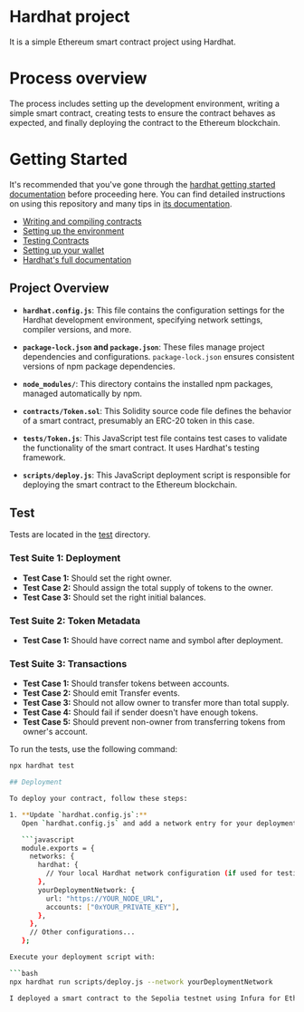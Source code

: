 # Hardhat project 
It is a simple Ethereum smart contract project using Hardhat.

# Process overview
The process includes setting up the development environment, writing 
a simple smart contract, creating tests to ensure the contract behaves 
as expected, and finally deploying the contract to the Ethereum blockchain.

# Getting Started 

It's recommended that you've gone through the [hardhat getting started documentation](https://hardhat.org/getting-started/) before proceeding here. 
You can find detailed instructions on using this repository and many tips in [its documentation](https://hardhat.org/tutorial).

- [Writing and compiling contracts](https://hardhat.org/tutorial/writing-and-compiling-contracts/)
- [Setting up the environment](https://hardhat.org/tutorial/setting-up-the-environment/)
- [Testing Contracts](https://hardhat.org/tutorial/testing-contracts/)
- [Setting up your wallet](https://hardhat.org/tutorial/boilerplate-project#how-to-use-it)
- [Hardhat's full documentation](https://hardhat.org/docs/)

## Project Overview

- **`hardhat.config.js`**: This file contains the configuration settings for the Hardhat development environment, specifying network settings, compiler versions, and more.

- **`package-lock.json` and `package.json`**: These files manage project dependencies and configurations. `package-lock.json` ensures consistent versions of npm package dependencies.

- **`node_modules/`**: This directory contains the installed npm packages, managed automatically by npm.

- **`contracts/Token.sol`**: This Solidity source code file defines the behavior of a smart contract, presumably an ERC-20 token in this case.

- **`tests/Token.js`**: This JavaScript test file contains test cases to validate the functionality of the smart contract. It uses Hardhat's testing framework.

- **`scripts/deploy.js`**: This JavaScript deployment script is responsible for deploying the smart contract to the Ethereum blockchain.


## Test
Tests are located in the [test](./test/) directory.

### Test Suite 1: Deployment

- **Test Case 1:** Should set the right owner.
- **Test Case 2:** Should assign the total supply of tokens to the owner.
- **Test Case 3:** Should set the right initial balances.

### Test Suite 2: Token Metadata

- **Test Case 1:** Should have correct name and symbol after deployment.

### Test Suite 3: Transactions

- **Test Case 1:** Should transfer tokens between accounts.
- **Test Case 2:** Should emit Transfer events.
- **Test Case 3:** Should not allow owner to transfer more than total supply.
- **Test Case 4:** Should fail if sender doesn't have enough tokens.
- **Test Case 5:** Should prevent non-owner from transferring tokens from owner's account.

To run the tests, use the following command:

```bash
npx hardhat test

## Deployment

To deploy your contract, follow these steps:

1. **Update `hardhat.config.js`:**
   Open `hardhat.config.js` and add a network entry for your deployment network, specifying the URL and accounts:

   ```javascript
   module.exports = {
     networks: {
       hardhat: {
         // Your local Hardhat network configuration (if used for testing)
       },
       yourDeploymentNetwork: {
         url: "https://YOUR_NODE_URL",
         accounts: ["0xYOUR_PRIVATE_KEY"],
       },
     },
     // Other configurations...
   };

Execute your deployment script with:

```bash
npx hardhat run scripts/deploy.js --network yourDeploymentNetwork

I deployed a smart contract to the Sepolia testnet using Infura for Ethereum node communication. To achieve this, I created a MetaMask account, registered for an Infura account, and obtained the necessary private keys for the deployment. Before deploying on Sopel, I sent some Sepolia ether to the address that performed the deployment. Testnet ether for Sepolia can be obtained from a faucet, a service that distributes testing-ETH for free. I use Infura Sepolia Faucet. 


